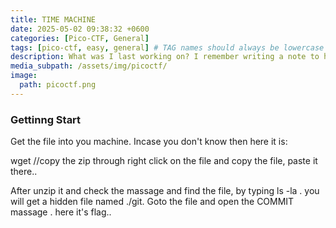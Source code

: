 ```yaml
---
title: TIME MACHINE
date: 2025-05-02 09:38:32 +0600
categories: [Pico-CTF, General]
tags: [pico-ctf, easy, general] # TAG names should always be lowercase
description: What was I last working on? I remember writing a note to help me remember...
media_subpath: /assets/img/picoctf/
image:
  path: picoctf.png
---
```


 ### Gettinng Start
 
Get the file into you machine. Incase you don't know then here it is: 

wget //copy the zip through right click on the file and copy the file, paste it  there..

After unzip it and  check the massage and find the file, by typing ls -la . you will get a hidden file named ./git. Goto the file and open the COMMIT massage . here it's flag..

